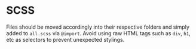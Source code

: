 # SCSS

Files should be moved accordingly into their respective folders and simply added to `all.scss` via `@import`. Avoid using raw HTML tags such as `div`, `h1`, etc as selectors to prevent unexpected stylings.
